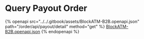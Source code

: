 # Query Payout Order

{% openapi src="../../.gitbook/assets/BlockATM-B2B.openapi.json" path="/order/api/payout/detail" method="get" %}
[BlockATM-B2B.openapi.json](../../.gitbook/assets/BlockATM-B2B.openapi.json)
{% endopenapi %}


